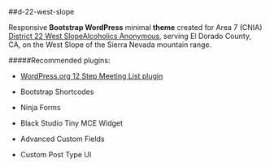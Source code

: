 ##d-22-west-slope

Responsive **Bootstrap WordPress** minimal **theme** created for 
Area 7 (CNIA) [District 22 West SlopeAlcoholics Anonymous](http://westernsloped22.org/), serving 
El Dorado County, CA, on the West Slope of the Sierra Nevada mountain range.

#####Recommended plugins:
 
* [WordPress.org 12 Step Meeting List plugin](https://wordpress.org/plugins/12-step-meeting-list/) 

* Bootstrap Shortcodes

* Ninja Forms

* Black Studio Tiny MCE Widget

* Advanced Custom Fields

* Custom Post Type UI

